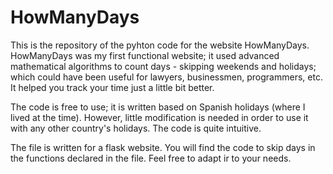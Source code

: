 # HowManyDays
This is the repository of the pyhton code for the website HowManyDays.
HowManyDays was my first functional website; it used advanced mathematical algorithms to count days - skipping weekends and holidays; which could have been useful for lawyers, businessmen, programmers, etc.
It helped you track your time just a little bit better.

The code is free to use; it is written based on Spanish holidays (where I lived at the time). However, little modification is needed in order to use it with any other country's holidays. The code is quite intuitive. 

The file is written for a flask website. You will find the code to skip days in the functions declared in the file. Feel free to adapt ir to your needs. 
